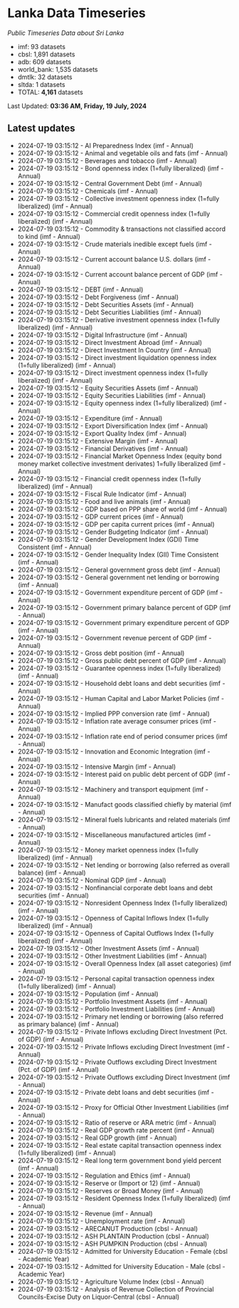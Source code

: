# Lanka Data Timeseries
*Public Timeseries Data about Sri Lanka*

* imf: 93 datasets
* cbsl: 1,891 datasets
* adb: 609 datasets
* world_bank: 1,535 datasets
* dmtlk: 32 datasets
* sltda: 1 datasets
* TOTAL: **4,161** datasets

Last Updated: **03:36 AM, Friday, 19 July, 2024**

## Latest updates

* 2024-07-19 03:15:12 - AI Preparedness Index (imf - Annual)
* 2024-07-19 03:15:12 - Animal and vegetable oils and fats (imf - Annual)
* 2024-07-19 03:15:12 - Beverages and tobacco (imf - Annual)
* 2024-07-19 03:15:12 - Bond openness index (1=fully liberalized) (imf - Annual)
* 2024-07-19 03:15:12 - Central Government Debt (imf - Annual)
* 2024-07-19 03:15:12 - Chemicals (imf - Annual)
* 2024-07-19 03:15:12 - Collective investment openness index (1=fully liberalized) (imf - Annual)
* 2024-07-19 03:15:12 - Commercial credit openness index (1=fully liberalized) (imf - Annual)
* 2024-07-19 03:15:12 - Commodity & transactions not classified accord to kind (imf - Annual)
* 2024-07-19 03:15:12 - Crude materials inedible except fuels (imf - Annual)
* 2024-07-19 03:15:12 - Current account balance U.S. dollars (imf - Annual)
* 2024-07-19 03:15:12 - Current account balance percent of GDP (imf - Annual)
* 2024-07-19 03:15:12 - DEBT (imf - Annual)
* 2024-07-19 03:15:12 - Debt Forgiveness (imf - Annual)
* 2024-07-19 03:15:12 - Debt Securities Assets (imf - Annual)
* 2024-07-19 03:15:12 - Debt Securities Liabilities (imf - Annual)
* 2024-07-19 03:15:12 - Derivative investment openness index (1=fully liberalized) (imf - Annual)
* 2024-07-19 03:15:12 - Digital Infrastructure (imf - Annual)
* 2024-07-19 03:15:12 - Direct Investment Abroad (imf - Annual)
* 2024-07-19 03:15:12 - Direct Investment In Country (imf - Annual)
* 2024-07-19 03:15:12 - Direct investment liquidation openness index (1=fully liberalized) (imf - Annual)
* 2024-07-19 03:15:12 - Direct investment openness index (1=fully liberalized) (imf - Annual)
* 2024-07-19 03:15:12 - Equity Securities Assets (imf - Annual)
* 2024-07-19 03:15:12 - Equity Securities Liabilities (imf - Annual)
* 2024-07-19 03:15:12 - Equity openness index (1=fully liberalized) (imf - Annual)
* 2024-07-19 03:15:12 - Expenditure (imf - Annual)
* 2024-07-19 03:15:12 - Export Diversification Index (imf - Annual)
* 2024-07-19 03:15:12 - Export Quality Index (imf - Annual)
* 2024-07-19 03:15:12 - Extensive Margin (imf - Annual)
* 2024-07-19 03:15:12 - Financial Derivatives (imf - Annual)
* 2024-07-19 03:15:12 - Financial Market Openness Index (equity bond money market collective investment derivates) 1=fully liberalized (imf - Annual)
* 2024-07-19 03:15:12 - Financial credit openness index (1=fully liberalized) (imf - Annual)
* 2024-07-19 03:15:12 - Fiscal Rule Indicator (imf - Annual)
* 2024-07-19 03:15:12 - Food and live animals (imf - Annual)
* 2024-07-19 03:15:12 - GDP based on PPP share of world (imf - Annual)
* 2024-07-19 03:15:12 - GDP current prices (imf - Annual)
* 2024-07-19 03:15:12 - GDP per capita current prices (imf - Annual)
* 2024-07-19 03:15:12 - Gender Budgeting Indicator (imf - Annual)
* 2024-07-19 03:15:12 - Gender Development Index (GDI) Time Consistent (imf - Annual)
* 2024-07-19 03:15:12 - Gender Inequality Index (GII) Time Consistent (imf - Annual)
* 2024-07-19 03:15:12 - General government gross debt (imf - Annual)
* 2024-07-19 03:15:12 - General government net lending or borrowing (imf - Annual)
* 2024-07-19 03:15:12 - Government expenditure percent of GDP (imf - Annual)
* 2024-07-19 03:15:12 - Government primary balance percent of GDP (imf - Annual)
* 2024-07-19 03:15:12 - Government primary expenditure percent of GDP (imf - Annual)
* 2024-07-19 03:15:12 - Government revenue percent of GDP (imf - Annual)
* 2024-07-19 03:15:12 - Gross debt position (imf - Annual)
* 2024-07-19 03:15:12 - Gross public debt percent of GDP (imf - Annual)
* 2024-07-19 03:15:12 - Guarantee openness index (1=fully liberalized) (imf - Annual)
* 2024-07-19 03:15:12 - Household debt loans and debt securities (imf - Annual)
* 2024-07-19 03:15:12 - Human Capital and Labor Market Policies (imf - Annual)
* 2024-07-19 03:15:12 - Implied PPP conversion rate (imf - Annual)
* 2024-07-19 03:15:12 - Inflation rate average consumer prices (imf - Annual)
* 2024-07-19 03:15:12 - Inflation rate end of period consumer prices (imf - Annual)
* 2024-07-19 03:15:12 - Innovation and Economic Integration (imf - Annual)
* 2024-07-19 03:15:12 - Intensive Margin (imf - Annual)
* 2024-07-19 03:15:12 - Interest paid on public debt percent of GDP (imf - Annual)
* 2024-07-19 03:15:12 - Machinery and transport equipment (imf - Annual)
* 2024-07-19 03:15:12 - Manufact goods classified chiefly by material (imf - Annual)
* 2024-07-19 03:15:12 - Mineral fuels lubricants and related materials (imf - Annual)
* 2024-07-19 03:15:12 - Miscellaneous manufactured articles (imf - Annual)
* 2024-07-19 03:15:12 - Money market openness index (1=fully liberalized) (imf - Annual)
* 2024-07-19 03:15:12 - Net lending or borrowing (also referred as overall balance) (imf - Annual)
* 2024-07-19 03:15:12 - Nominal GDP (imf - Annual)
* 2024-07-19 03:15:12 - Nonfinancial corporate debt loans and debt securities (imf - Annual)
* 2024-07-19 03:15:12 - Nonresident Openness Index (1=fully liberalized) (imf - Annual)
* 2024-07-19 03:15:12 - Openness of Capital Inflows Index (1=fully liberalized) (imf - Annual)
* 2024-07-19 03:15:12 - Openness of Capital Outflows Index (1=fully liberalized) (imf - Annual)
* 2024-07-19 03:15:12 - Other Investment Assets (imf - Annual)
* 2024-07-19 03:15:12 - Other Investment Liabilities (imf - Annual)
* 2024-07-19 03:15:12 - Overall Openness Index (all asset categories) (imf - Annual)
* 2024-07-19 03:15:12 - Personal capital transaction openness index (1=fully liberalized) (imf - Annual)
* 2024-07-19 03:15:12 - Population (imf - Annual)
* 2024-07-19 03:15:12 - Portfolio Investment Assets (imf - Annual)
* 2024-07-19 03:15:12 - Portfolio Investment Liabilities (imf - Annual)
* 2024-07-19 03:15:12 - Primary net lending or borrowing (also referred as primary balance) (imf - Annual)
* 2024-07-19 03:15:12 - Private Inflows excluding Direct Investment (Pct. of GDP) (imf - Annual)
* 2024-07-19 03:15:12 - Private Inflows excluding Direct Investment (imf - Annual)
* 2024-07-19 03:15:12 - Private Outflows excluding Direct Investment (Pct. of GDP) (imf - Annual)
* 2024-07-19 03:15:12 - Private Outflows excluding Direct Investment (imf - Annual)
* 2024-07-19 03:15:12 - Private debt loans and debt securities (imf - Annual)
* 2024-07-19 03:15:12 - Proxy for Official Other Investment Liabilities (imf - Annual)
* 2024-07-19 03:15:12 - Ratio of reserve or ARA metric (imf - Annual)
* 2024-07-19 03:15:12 - Real GDP growth rate percent (imf - Annual)
* 2024-07-19 03:15:12 - Real GDP growth (imf - Annual)
* 2024-07-19 03:15:12 - Real estate capital transaction openness index (1=fully liberalized) (imf - Annual)
* 2024-07-19 03:15:12 - Real long term government bond yield percent (imf - Annual)
* 2024-07-19 03:15:12 - Regulation and Ethics (imf - Annual)
* 2024-07-19 03:15:12 - Reserve or (Import or 12) (imf - Annual)
* 2024-07-19 03:15:12 - Reserves or Broad Money (imf - Annual)
* 2024-07-19 03:15:12 - Resident Openness Index (1=fully liberalized) (imf - Annual)
* 2024-07-19 03:15:12 - Revenue (imf - Annual)
* 2024-07-19 03:15:12 - Unemployment rate (imf - Annual)
* 2024-07-19 03:15:12 - ARECANUT Production (cbsl - Annual)
* 2024-07-19 03:15:12 - ASH PLANTAIN Production (cbsl - Annual)
* 2024-07-19 03:15:12 - ASH PUMPKIN Production (cbsl - Annual)
* 2024-07-19 03:15:12 - Admitted for University Education - Female (cbsl - Academic Year)
* 2024-07-19 03:15:12 - Admitted for University Education - Male (cbsl - Academic Year)
* 2024-07-19 03:15:12 - Agriculture Volume Index (cbsl - Annual)
* 2024-07-19 03:15:12 - Analysis of Revenue Collection of Provincial Councils-Excise Duty on Liquor-Central (cbsl - Annual)
